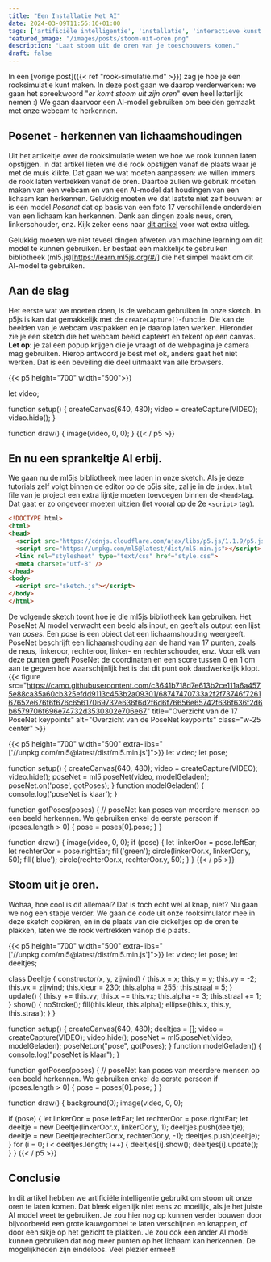 ```yaml
---
title: "Een Installatie Met AI"
date: 2024-03-09T11:56:16+01:00
tags: ['artificiële intelligentie', 'installatie', 'interactieve kunst', 'tutorial', 'ml5js', 'p5js']
featured_image: "/images/posts/stoom-uit-oren.png"
description: "Laat stoom uit de oren van je toeschouwers komen."
draft: false
---
```

In een [vorige post]({{< ref "rook-simulatie.md" >}}) zag je hoe je een rooksimulatie kunt maken. In deze post gaan we daarop verderwerken: we gaan het spreekwoord "_er komt stoom uit zijn oren_" even heel letterlijk nemen :) We gaan daarvoor een AI-model gebruiken om beelden gemaakt met onze webcam te herkennen.

<!--more-->
## Posenet - herkennen van lichaamshoudingen
Uit het artikeltje over de rooksimulatie weten we hoe we rook kunnen laten opstijgen. In dat artikel lieten we die rook opstijgen vanaf de plaats waar je met de muis klikte. Dat gaan we wat moeten aanpassen: we willen immers de rook laten vertrekken vanaf de oren. Daartoe zullen we gebruik moeten maken van een webcam en van een AI-model dat houdingen van een lichaam kan herkennen. Gelukkig moeten we dat laatste niet zelf bouwen: er is een model _Posenet_ dat op basis van een foto 17 verschillende onderdelen van een lichaam kan herkennen. Denk aan dingen zoals neus, oren, linkerschouder, enz. Kijk zeker eens naar [dit artikel](https://medium.com/tensorflow/real-time-human-pose-estimation-in-the-browser-with-tensorflow-js-7dd0bc881cd5) voor wat extra uitleg. 

Gelukkig moeten we niet teveel dingen afweten van machine learning om dit model te kunnen gebruiken. Er bestaat een makkelijk te gebruiken bibliotheek (ml5.js)[https://learn.ml5js.org/#/] die het simpel maakt om dit AI-model te gebruiken.

## Aan de slag
Het eerste wat we moeten doen, is de webcam gebruiken in onze sketch. In p5js is kan dat gemakkelijk met de ```createCapture()```-functie. Die kan de beelden van je webcam vastpakken en je daarop laten werken. Hieronder zie je een sketch die het webcam beeld capteert en tekent op een canvas. __Let op__: je zal een popup krijgen die je vraagt of de webpagina je camera mag gebruiken. Hierop antwoord je best met ok, anders gaat het niet werken. Dat is een beveiling die deel uitmaakt van alle browsers.

{{< p5 height="700" width="500">}}

let video;

function setup() {
  createCanvas(640, 480);
  video = createCapture(VIDEO);
  video.hide();
}

function draw() {
  image(video, 0, 0);
}
{{< / p5 >}}

## En nu een sprankeltje AI erbij.
We gaan nu de ml5js bibliotheek mee laden in onze sketch. Als je deze tutorials zelf volgt binnen de editor op de p5js site, zal je in de ```index.html``` file van je project een extra lijntje moeten toevoegen binnen de ```<head>```tag. Dat gaat er zo ongeveer moeten uitzien (let vooral op de 2e ```<script>``` tag).

```html
<!DOCTYPE html>
<html>
<head>
  <script src="https://cdnjs.cloudflare.com/ajax/libs/p5.js/1.1.9/p5.js"></script>
  <script src="https://unpkg.com/ml5@latest/dist/ml5.min.js"></script>
  <link rel="stylesheet" type="text/css" href="style.css">
  <meta charset="utf-8" />
</head>
<body>
  <script src="sketch.js"></script>
</body>
</html>
```

De volgende sketch toont hoe je die ml5js bibliotheek kan gebruiken. Het PoseNet AI model verwacht een beeld als input, en geeft als output een lijst van _poses_. Een _pose_ is een object dat een lichaamshouding weergeeft. PoseNet beschrijft een lichaamshouding aan de hand van 17 punten, zoals de neus, linkeroor, rechteroor, linker- en rechterschouder, enz. Voor elk van deze punten geeft PoseNet de coordinaten en een score tussen 0 en 1 om aan te gegven hoe waarschijnlijk het is dat dit punt ook daadwerkelijk klopt. {{< figure src="https://camo.githubusercontent.com/c3641b718d7e613b2ce111a6a4575e88ca35a60cb325efdd9113c453b2a09301/68747470733a2f2f73746f726167652e676f6f676c65617069732e636f6d2f6d6f76656e65742f636f636f2d6b6579706f696e74732d3530302e706e67"  title="Overzicht van de 17 PoseNet keypoints" alt="Overzicht van de PoseNet keypoints" class="w-25 center" >}}

{{< p5 height="700" width="500" extra-libs="['//unpkg.com/ml5@latest/dist/ml5.min.js']">}}
let video;
let pose;

function setup() {
  createCanvas(640, 480);
  video = createCapture(VIDEO);
  video.hide();
  poseNet = ml5.poseNet(video, modelGeladen);
  poseNet.on('pose', gotPoses);
}
function modelGeladen() {
  console.log('poseNet is klaar');
}

function gotPoses(poses) {
  // poseNet kan poses van meerdere mensen op een beeld herkennen. We gebruiken enkel de eerste persoon
  if (poses.length > 0) {
    pose = poses[0].pose;
  }
}

function draw() {
  image(video, 0, 0);
    if (pose) {
    let linkerOor = pose.leftEar;
    let rechterOor = pose.rightEar;
    fill('green');
    circle(linkerOor.x, linkerOor.y, 50);
    fill('blue');
    circle(rechterOor.x, rechterOor.y, 50);
    }
}
{{< / p5 >}}

## Stoom uit je oren.
Wohaa, hoe cool is dit allemaal? Dat is toch echt wel al knap, niet? Nu gaan we nog een stapje verder. We gaan de code uit onze rooksimulator mee in deze sketch copiëren, en in de plaats van die cickeltjes op de oren te plakken, laten we de rook vertrekken vanop die plaats.

{{< p5 height="700" width="500" extra-libs="['//unpkg.com/ml5@latest/dist/ml5.min.js']">}}
let video;
let pose;
let deeltjes;

class Deeltje {
  constructor(x, y, zijwind) {
    this.x = x;
    this.y = y;
    this.vy = -2;
    this.vx = zijwind;
    this.kleur = 230;
    this.alpha = 255;
    this.straal = 5;
  }
  update() {
    this.y += this.vy;
    this.x += this.vx;
    this.alpha -= 3;
    this.straal += 1;
  }
  show() {
    noStroke();
    fill(this.kleur, this.alpha);
    ellipse(this.x, this.y, this.straal);
  }
}

function setup() {
  createCanvas(640, 480);
  deeltjes = [];
  video = createCapture(VIDEO);
  video.hide();
  poseNet = ml5.poseNet(video, modelGeladen);
  poseNet.on("pose", gotPoses);
}
function modelGeladen() {
  console.log("poseNet is klaar");
}

function gotPoses(poses) {
  // poseNet kan poses van meerdere mensen op een beeld herkennen. We gebruiken enkel de eerste persoon
  if (poses.length > 0) {
    pose = poses[0].pose;
  }
}

function draw() {
  background(0);
  image(video, 0, 0);

  if (pose) {
    let linkerOor = pose.leftEar;
    let rechterOor = pose.rightEar;
    let deeltje = new Deeltje(linkerOor.x, linkerOor.y, 1);
    deeltjes.push(deeltje);
    deeltje = new Deeltje(rechterOor.x, rechterOor.y, -1);
    deeltjes.push(deeltje);
  }
  for (i = 0; i < deeltjes.length; i++) {
    deeltjes[i].show();
    deeltjes[i].update();
  }
}
{{< / p5 >}}

## Conclusie
In dit artikel hebben we artificiële intelligentie gebruikt om stoom uit onze oren te laten komen. Dat bleek eigenlijk niet eens zo moeilijk, als je het juiste AI model weet te gebruiken. Je zou hier nog op kunnen verder bouwen door bijvoorbeeld een grote kauwgombel te laten verschijnen en knappen, of door een sikje op het gezicht te plakken. Je zou ook een ander AI model kunnen gebruiken dat nog meer punten op het lichaam kan herkennen. De mogelijkheden zijn eindeloos. Veel plezier ermee!!